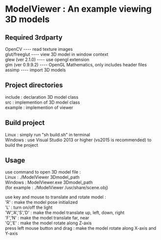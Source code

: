 ModelViewer : An example viewing 3D models
==========================================

Required 3rdparty
-----------------
OpenCV ---- read texture images<br />
glut/freeglut ---- view 3D model in window context<br />
glew (ver 2.1.0) ---- use opengl extension<br />
glm (ver 0.9.9.2) ---- OpenGL Mathematics, only includes header files<br />
assimp ---- import 3D models<br />

Project directories
-------------------
include : declaration 3D model class<br />
src : implemention of 3D model class<br />
example : implemention of viewer<br />

Build project
-------------
Linux : simply run "sh build.sh" in terminal<br />
Windows : use Visual Studio 2013 or higher (vs2015 is recommended) to build the project<br />

Usage
-----
use command to open 3D model file :<br />
Linux : ./ModelViewer 3Dmodel_path<br />
Windows : ModelViewer.exe 3Dmodel_path<br />
(for example : ./ModelViewer /usr/share/scene.obj)<br />

use key and mouse to translate and rotate model :<br />
'R' : make the model pose initialized<br />
'L' : turn on/off the light<br />
'W','A','S','D' : make the model translate up, left, down, right<br />
'F','N' : make the model translate far, near<br />
'Q','E' : make the model rotate along Z-axis<br />
press left mouse button and drag : make the model rotate along X-axis and Y-axis
